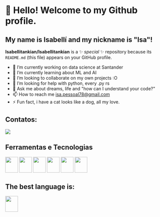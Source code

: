 # 👋 Hello! Welcome to my Github profile.
## My name is Isabellí and my nickname is "Isa"!

**Isabellitankian/Isabellitankian** is a ✨ _special_ ✨ repository because its `README.md` (this file) appears on your GitHub profile.

- 🔭 I’m currently working on data science at Santander
- 🌱 I’m currently learning about ML and AI 
- 👯 I’m looking to collaborate on my own projects :O
- 🤔 I’m looking for help with python, every .py rs
- 💬 Ask me about dreams, life and "how can I understand your code?" 
- 📫 How to reach me isa.pessoal78@gmail.com
- ⚡ Fun fact, i have a cat looks like a dog, all my love.

## Contatos: 
<div>
<a href="https://www.linkedin.com/in/isabell%C3%AD-andrade-a034aa160/" target="_blank"><img loading="lazy" src="https://img.shields.io/badge/-LinkedIn-%230077B5?style=for-the-badge&logo=linkedin&logoColor=white" target="_blank"></a>   
</div>


## Ferramentas e Tecnologias
<img src="https://cdn.jsdelivr.net/gh/devicons/devicon@latest/icons/apachespark/apachespark-original.svg" width="40" height="50"/> <img src="https://cdn.jsdelivr.net/gh/devicons/devicon@latest/icons/jenkins/jenkins-original.svg" width="40" height="50"/> <img src="https://cdn.jsdelivr.net/gh/devicons/devicon@latest/icons/hadoop/hadoop-original.svg" width="40" height="50"/> 
<img src="https://cdn.jsdelivr.net/gh/devicons/devicon@latest/icons/sqldeveloper/sqldeveloper-original.svg" width="40" height="50"/> 
<img src="https://cdn.jsdelivr.net/gh/devicons/devicon@latest/icons/gitlab/gitlab-original-wordmark.svg" width="40" height="50"/> 
<img src="https://cdn.jsdelivr.net/gh/devicons/devicon@latest/icons/apache/apache-plain-wordmark.svg" width="40" height="50"/>
          
          

## The best language is:

<img src="https://cdn.jsdelivr.net/gh/devicons/devicon@latest/icons/python/python-original.svg" width="40" height="50"/>
          
          
